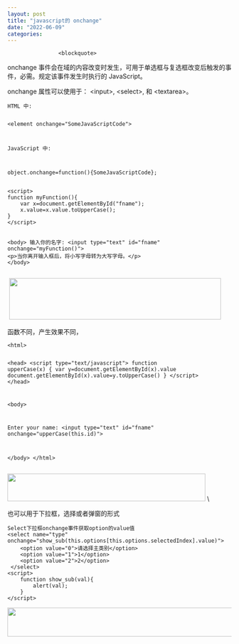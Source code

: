 ```yaml
---
layout: post
title: "javascript的 onchange"
date: "2022-06-09"
categories: 
---
```


                    <blockquote> 
 <p>onchange 事件会在域的内容改变时发生，可用于单选框与复选框改变后触发的事件，必需。规定该事件发生时执行的 JavaScript。</p> 
 <p>onchange 属性可以使用于： &lt;input&gt;, &lt;select&gt;, 和 &lt;textarea&gt;。</p> 
 <pre><code class="language-html">HTML 中:

&lt;element onchange="SomeJavaScriptCode"&gt;

JavaScript 中:

object.onchange=function(){SomeJavaScriptCode};</code></pre> 
</blockquote> 
<pre><code class="language-html">&lt;script&gt;
function myFunction(){
	var x=document.getElementById("fname");
	x.value=x.value.toUpperCase();
}
&lt;/script&gt;

&lt;body&gt;
输入你的名字: &lt;input type="text" id="fname" onchange="myFunction()"&gt;
&lt;p&gt;当你离开输入框后，将小写字母转为大写字母。&lt;/p&gt;
&lt;/body&gt;</code></pre> 
<p> <img alt="" height="93" src="https://img-blog.csdnimg.cn/ff51f1ca59b34f7385de6d07828d7d21.png?x-oss-process=image/watermark,type_d3F5LXplbmhlaQ,shadow_50,text_Q1NETiBA6K645aKo44Gu5bCP6J206J22,size_13,color_FFFFFF,t_70,g_se,x_16" width="476"></p> 
<p>函数不同，产生效果不同，</p> 
<pre><code class="language-html">&lt;html&gt;

&lt;head&gt;
&lt;script type="text/javascript"&gt;
function upperCase(x)
{
var y=document.getElementById(x).value
document.getElementById(x).value=y.toUpperCase()
}
&lt;/script&gt;
&lt;/head&gt;

&lt;body&gt;

Enter your name: &lt;input type="text" id="fname" onchange="upperCase(this.id)"&gt;

&lt;/body&gt;
&lt;/html&gt;</code></pre> 
<p><img alt="" height="62" src="https://img-blog.csdnimg.cn/27a1190ee025481aad5a0169eeb89754.png?x-oss-process=image/watermark,type_d3F5LXplbmhlaQ,shadow_50,text_Q1NETiBA6K645aKo44Gu5bCP6J206J22,size_12,color_FFFFFF,t_70,g_se,x_16" width="445"> \</p> 
<p>也可以用于下拉框，选择或者弹窗的形式</p> 
<pre><code class="language-html">Select下拉框onchange事件获取option的value值
&lt;select name="type" onchange="show_sub(this.options[this.options.selectedIndex].value)"&gt;    
    &lt;option value="0"&gt;请选择主类别&lt;/option&gt;    
    &lt;option value="1"&gt;1&lt;/option&gt;    
    &lt;option value="2"&gt;2&lt;/option&gt;    
 &lt;/select&gt;  
&lt;script&gt;     
    function show_sub(val){     
        alert(val);     
    }     
&lt;/script&gt;  </code></pre> 
<p><img alt="" height="65" src="https://img-blog.csdnimg.cn/c5deb0d03efc4be7aabc5f91bb9fdd12.png?x-oss-process=image/watermark,type_d3F5LXplbmhlaQ,shadow_50,text_Q1NETiBA6K645aKo44Gu5bCP6J206J22,size_14,color_FFFFFF,t_70,g_se,x_16" width="506"></p> 
<p> </p>
                
